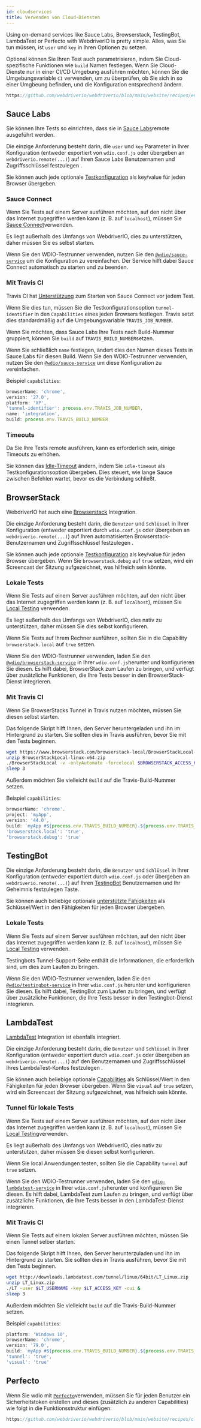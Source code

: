 ```yaml
---
id: cloudservices
title: Verwenden von Cloud-Diensten
---
```


Using on-demand services like Sauce Labs, Browserstack, TestingBot, LambdaTest or Perfecto with WebdriverIO is pretty simple. Alles, was Sie tun müssen, ist `user` und `key` in Ihren Optionen zu setzen.

Optional können Sie Ihren Test auch parametrisieren, indem Sie Cloud-spezifische Funktionen wie `build` Namen festlegen. Wenn Sie Cloud-Dienste nur in einer CI/CD Umgebung ausführen möchten, können Sie die Umgebungsvariable `CI` verwenden, um zu überprüfen, ob Sie sich in so einer Umgbeung befinden, und die Konfiguration entsprechend ändern.

```js reference useHTTPS
https://github.com/webdriverio/webdriverio/blob/main/website/recipes/env-variables.js
```

## Sauce Labs

Sie können Ihre Tests so einrichten, dass sie in [Sauce Labs](https://saucelabs.com)remote ausgeführt werden.

Die einzige Anforderung besteht darin, die `user` und `key` Parameter in Ihrer Konfiguration (entweder exportiert von `wdio.conf.js` oder übergeben an `webdriverio.remote(...)`) auf Ihren Sauce Labs Benutzernamen und Zugriffsschlüssel festzulegen .

Sie können auch jede optionale [Testkonfiguration](https://docs.saucelabs.com/dev/test-configuration-options/) als key/value für jeden Browser übergeben.

### Sauce Connect

Wenn Sie Tests auf einem Server ausführen möchten, auf den nicht über das Internet zugegriffen werden kann (z. B. auf `localhost`), müssen Sie [Sauce Connect](https://docs.saucelabs.com/secure-connections/#sauce-connect-proxy)verwenden.

Es liegt außerhalb des Umfangs von WebdriverIO, dies zu unterstützen, daher müssen Sie es selbst starten.

Wenn Sie den WDIO-Testrunner verwenden, nutzen Sie den [`@wdio/sauce-service`](https://github.com/webdriverio/webdriverio/tree/main/packages/wdio-sauce-service) um die Konfiguration zu vereinfachen. Der Service hilft dabei Sauce Connect automatisch zu starten und zu beenden.

### Mit Travis CI

Travis CI hat [Unterstützung](http://docs.travis-ci.com/user/sauce-connect/#Setting-up-Sauce-Connect) zum Starten von Sauce Connect vor jedem Test.

Wenn Sie dies tun, müssen Sie die Testkonfigurationsoption `tunnel-identifier` in den `Capabilities` eines jeden Browsers festlegen. Travis setzt dies standardmäßig auf die Umgebungsvariable `TRAVIS_JOB_NUMBER`.

Wenn Sie möchten, dass Sauce Labs Ihre Tests nach Build-Nummer gruppiert, können Sie `build` auf `TRAVIS_BUILD_NUMBER`setzen.

Wenn Sie schließlich `name` festlegen, ändert dies den Namen dieses Tests in Sauce Labs für diesen Build. Wenn Sie den WDIO-Testrunner verwenden, nutzen Sie den [`@wdio/sauce-service`](https://github.com/webdriverio/webdriverio/tree/main/packages/wdio-sauce-service) um diese Konfiguration zu vereinfachen.

Beispiel `capabilities`:

```javascript
browserName: 'chrome',
version: '27.0',
platform: 'XP',
'tunnel-identifier': process.env.TRAVIS_JOB_NUMBER,
name: 'integration',
build: process.env.TRAVIS_BUILD_NUMBER
```

### Timeouts

Da Sie Ihre Tests remote ausführen, kann es erforderlich sein, einige Timeouts zu erhöhen.

Sie können das [Idle-Timeout](https://docs.saucelabs.com/dev/test-configuration-options/#idletimeout) ändern, indem Sie `idle-timeout` als Testkonfigurationsoption übergeben. Dies steuert, wie lange Sauce zwischen Befehlen wartet, bevor es die Verbindung schließt.

## BrowserStack

WebdriverIO hat auch eine [Browserstack](https://www.browserstack.com) Integration.

Die einzige Anforderung besteht darin, die `Benutzer` und `Schlüssel` in Ihrer Konfiguration (entweder exportiert durch `wdio.conf.js` oder übergeben an `webdriverio.remote(...)`) auf Ihren automatisierten Browserstack-Benutzernamen und Zugriffsschlüssel festzulegen .

Sie können auch jede optionale [Testkonfiguration](https://www.browserstack.com/automate/capabilities) als key/value für jeden Browser übergeben. Wenn Sie `browserstack.debug` auf `true` setzen, wird ein Screencast der Sitzung aufgezeichnet, was hilfreich sein könnte.

### Lokale Tests

Wenn Sie Tests auf einem Server ausführen möchten, auf den nicht über das Internet zugegriffen werden kann (z. B. auf `localhost`), müssen Sie [Local Testing](https://www.browserstack.com/local-testing/tunnel-firewall) verwenden.

Es liegt außerhalb des Umfangs von WebdriverIO, dies nativ zu unterstützen, daher müssen Sie dies selbst konfigurieren.

Wenn Sie Tests auf Ihrem Rechner ausführen, sollten Sie in die Capability  `browserstack.local` auf `true` setzen.

Wenn Sie den WDIO-Testrunner verwenden, laden Sie den [`@wdio/browserstack-service`](https://github.com/webdriverio/webdriverio/tree/master/packages/wdio-browserstack-service) in Ihrer `wdio.conf.js`herunter und konfigurieren Sie diesen. Es hilft dabei, BrowserStack zum Laufen zu bringen, und verfügt über zusätzliche Funktionen, die Ihre Tests besser in den BrowserStack-Dienst integrieren.

### Mit Travis CI

Wenn Sie BrowserStacks Tunnel in Travis nutzen möchten, müssen Sie diesen selbst starten.

Das folgende Skript hilft Ihnen, den Server heruntergeladen und ihn im Hintergrund zu starten. Sie sollten dies in Travis ausführen, bevor Sie mit den Tests beginnen.

```sh
wget https://www.browserstack.com/browserstack-local/BrowserStackLocal-linux-x64.zip
unzip BrowserStackLocal-linux-x64.zip
./BrowserStackLocal -v -onlyAutomate -forcelocal $BROWSERSTACK_ACCESS_KEY &
sleep 3
```

Außerdem möchten Sie vielleicht `Build` auf die Travis-Build-Nummer setzen.

Beispiel `capabilities`:

```javascript
browserName: 'chrome',
project: 'myApp',
version: '44.0',
build: `myApp #${process.env.TRAVIS_BUILD_NUMBER}.${process.env.TRAVIS_JOB_NUMBER}`,
'browserstack.local': 'true',
'browserstack.debug': 'true'
```

## TestingBot

Die einzige Anforderung besteht darin, die `Benutzer` und `Schlüssel` in Ihrer Konfiguration (entweder exportiert durch `wdio.conf.js` oder übergeben an `webdriverio.remote(...)`) auf Ihren [TestingBot](https://testingbot.com) Benutzernamen und Ihr Geheimnis festzulegen Taste.

Sie können auch beliebige optionale [unterstützte Fähigkeiten](https://testingbot.com/support/other/test-options) als Schlüssel/Wert in den Fähigkeiten für jeden Browser übergeben.

### Lokale Tests

Wenn Sie Tests auf einem Server ausführen möchten, auf den nicht über das Internet zugegriffen werden kann (z. B. auf `localhost`), müssen Sie [Local Testing](https://testingbot.com/support/other/tunnel) verwenden.

Testingbots Tunnel-Support-Seite enthält die Informationen, die erforderlich sind, um dies zum Laufen zu bringen.

Wenn Sie den WDIO-Testrunner verwenden, laden Sie den [`@wdio/testingbot-service`](https://github.com/webdriverio/webdriverio/tree/main/packages/wdio-testingbot-service) in Ihrer `wdio.conf.js` herunter und konfigurieren Sie diesen. Es hilft dabei, TestingBot zum Laufen zu bringen, und verfügt über zusätzliche Funktionen, die Ihre Tests besser in den Testingbot-Dienst integrieren.

## LambdaTest

[LambdaTest](https://www.lambdatest.com) Integration ist ebenfalls integriert.

Die einzige Anforderung besteht darin, die `Benutzer` und `Schlüssel` in Ihrer Konfiguration (entweder exportiert durch `wdio.conf.js` oder übergeben an `webdriverio.remote(...)`) auf den Benutzernamen und Zugriffsschlüssel Ihres LambdaTest-Kontos festzulegen .

Sie können auch beliebige optionale [Capabilities](https://www.lambdatest.com/capabilities-generator/) als Schlüssel/Wert in den Fähigkeiten für jeden Browser übergeben. Wenn Sie `visual` auf `true` setzen, wird ein Screencast der Sitzung aufgezeichnet, was hilfreich sein könnte.

### Tunnel für lokale Tests

Wenn Sie Tests auf einem Server ausführen möchten, auf den nicht über das Internet zugegriffen werden kann (z. B. auf `localhost`), müssen Sie [Local Testing](https://www.lambdatest.com/support/docs/testing-locally-hosted-pages/)verwenden.

Es liegt außerhalb des Umfangs von WebdriverIO, dies nativ zu unterstützen, daher müssen Sie diesen selbst konfigurieren.

Wenn Sie local Anwendungen testen, sollten Sie die Capability `tunnel` auf `true` setzen.

Wenn Sie den WDIO-Testrunner verwenden, laden Sie den [`wdio-lambdatest-service`](https://github.com/LambdaTest/wdio-lambdatest-service) in Ihrer `wdio.conf.js`herunter und konfigurieren Sie diesen. Es hilft dabei, LambdaTest zum Laufen zu bringen, und verfügt über zusätzliche Funktionen, die Ihre Tests besser in den LambdaTest-Dienst integrieren.

### Mit Travis CI

Wenn Sie Tests auf einem lokalen Server ausführen möchten, müssen Sie einen Tunnel selber starten.

Das folgende Skript hilft Ihnen, den Server herunterzuladen und ihn im Hintergrund zu starten. Sie sollten dies in Travis ausführen, bevor Sie mit den Tests beginnen.

```sh
wget http://downloads.lambdatest.com/tunnel/linux/64bit/LT_Linux.zip
unzip LT_Linux.zip
./LT -user $LT_USERNAME -key $LT_ACCESS_KEY -cui &
sleep 3
```

Außerdem möchten Sie vielleicht `build` auf die Travis-Build-Nummer setzen.

Beispiel `capabilities`:

```javascript
platform: 'Windows 10',
browserName: 'chrome',
version: '79.0',
build: `myApp #${process.env.TRAVIS_BUILD_NUMBER}.${process.env.TRAVIS_JOB_NUMBER}`,
'tunnel': 'true',
'visual': 'true'
```

## Perfecto

Wenn Sie wdio mit [`Perfecto`](https://www.perfecto.io)verwenden, müssen Sie für jeden Benutzer ein Sicherheitstoken erstellen und dieses (zusätzlich zu anderen Capabilities) wie folgt in die Funktionsstruktur einfügen:

```js reference useHTTPS
https://github.com/webdriverio/webdriverio/blob/main/website/recipes/cloud/perfecto.js
```
